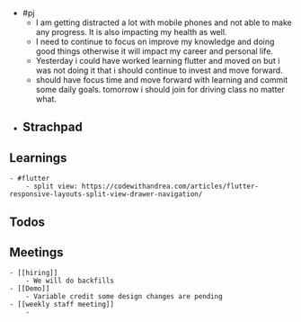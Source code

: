 - #pj
	- I am getting distracted a lot with mobile phones and not able to make any progress. It is also  impacting my health as well.
	- I need to continue to focus on improve my knowledge and doing good things otherwise it will impact my career and personal life.
	- Yesterday i could have worked learning flutter and moved on but i was not doing it that i should continue to invest and move forward.
	- should have focus time and move forward with learning and commit some daily goals.  tomorrow i should join for driving class no matter what.
- ## Strachpad
## Learnings
	- #flutter
		- split view: https://codewithandrea.com/articles/flutter-responsive-layouts-split-view-drawer-navigation/
## Todos
## Meetings
	- [[hiring]]
		- We will do backfills
	- [[Demo]]
		- Variable credit some design changes are pending
	- [[weekly staff meeting]]
		-